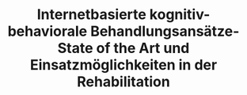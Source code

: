 --- 
abstract: '' 
authors: 
 - J Lin
 -  admin
 -  D Lehr
 -  M Berking
 -  H Baumeister
doi: '' 
featured: false 
publication: '*Die Rehabilitation*, 98' 
publication_short: '' 
publishDate: '2013-01-01' 
title: 'Internetbasierte kognitiv-behaviorale Behandlungsansätze- State of the Art und Einsatzmöglichkeiten in der Rehabilitation' 
url_code: '' 
url_dataset: '' 
url_pdf: '' 
url_poster: '' 
url_project: '' 
url_slides: '' 
url_source: '' 
url_video: '' 
---